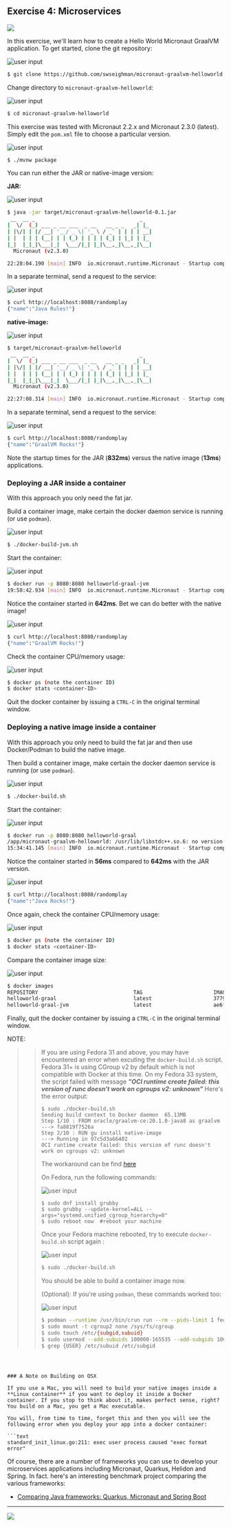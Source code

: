 ## Exercise 4: Microservices

![](../images/micronaut_mini_copy_tm-50.png)


In this exercise, we'll learn how to create a Hello World Micronaut GraalVM application.  To get started, clone the git repository:
![user input](../images/userinput.png)
```bash$ git clone https://github.com/swseighman/micronaut-graalvm-helloworld.git```Change directory to `micronaut-graalvm-helloworld`:![user input](../images/userinput.png)
```bash$ cd micronaut-graalvm-helloworld```
This exercise was tested with Micronaut 2.2.x and Micronaut 2.3.0 (latest).  Simply edit the `pom.xml` file to choose a particular version.
![user input](../images/userinput.png)
```bash$ ./mvnw package```You can run either the JAR or native-image version:**JAR:**![user input](../images/userinput.png)
```bash$ java -jar target/micronaut-graalvm-helloworld-0.1.jar
 __  __ _                                  _
|  \/  (_) ___ _ __ ___  _ __   __ _ _   _| |_
| |\/| | |/ __| '__/ _ \| '_ \ / _` | | | | __|
| |  | | | (__| | | (_) | | | | (_| | |_| | |_
|_|  |_|_|\___|_|  \___/|_| |_|\__,_|\__,_|\__|
  Micronaut (v2.3.0)

22:28:04.190 [main] INFO  io.micronaut.runtime.Micronaut - Startup completed in 832ms. Server Running: http://localhost:8080```In a separate terminal, send a request to the service:![user input](../images/userinput.png)
```bash$ curl http://localhost:8080/randomplay{"name":"Java Rules!"}```**native-image:**![user input](../images/userinput.png)
```bash$ target/micronaut-graalvm-helloworld
 __  __ _                                  _
|  \/  (_) ___ _ __ ___  _ __   __ _ _   _| |_
| |\/| | |/ __| '__/ _ \| '_ \ / _` | | | | __|
| |  | | | (__| | | (_) | | | | (_| | |_| | |_
|_|  |_|_|\___|_|  \___/|_| |_|\__,_|\__,_|\__|
  Micronaut (v2.3.0)

22:27:08.314 [main] INFO  io.micronaut.runtime.Micronaut - Startup completed in 13ms. Server Running: http://localhost:8080```In a separate terminal, send a request to the service:![user input](../images/userinput.png)
```bash$ curl http://localhost:8080/randomplay{"name":"GraalVM Rocks!"}```Note the startup times for the JAR (**832ms**) versus the native image (**13ms**) applications.
### Deploying a JAR inside a containerWith this approach you only need the fat jar.Build a container image, make certain the docker daemon service is running (or use `podman`).![user input](../images/userinput.png)
```bash$ ./docker-build-jvm.sh```Start the container:![user input](../images/userinput.png)
```bash$ docker run -p 8080:8080 helloworld-graal-jvm19:58:42.934 [main] INFO  io.micronaut.runtime.Micronaut - Startup completed in 642ms. Server Running: http://9c1ab24b58df:8080```Notice the container started in **642ms**.  Bet we can do better with the native image!
![user input](../images/userinput.png)
```bash$ curl http://localhost:8080/randomplay{"name":"GraalVM Rocks!"}```
Check the container CPU/memory usage:

![user input](../images/userinput.png)
```bash$ docker ps (note the container ID)
$ docker stats <container-ID>```
Quit the docker container by issuing a `CTRL-C` in the original terminal window.
### Deploying a native image inside a containerWith this approach you only need to build the fat jar and then use Docker/Podman to build the native image.Then build a container image, make certain the docker daemon service is running (or use `podman`).![user input](../images/userinput.png)
```bash$ ./docker-build.sh```Start the container:![user input](../images/userinput.png)
```bash$ docker run -p 8080:8080 helloworld-graal/app/micronaut-graalvm-helloworld: /usr/lib/libstdc++.so.6: no version information available (required by /app/micronaut-graalvm-helloworld)15:34:41.145 [main] INFO  io.micronaut.runtime.Micronaut - Startup completed in 56ms. Server Running: http://aa22eb808a30:8080```Notice the container started in **56ms** compared to **642ms** with the JAR version.![user input](../images/userinput.png)
```bash$ curl http://localhost:8080/randomplay{"name":"Java Rocks!"}```Once again, check the container CPU/memory usage:

![user input](../images/userinput.png)
```bash$ docker ps (note the container ID)
$ docker stats <container-ID>```Compare the container image size:
![user input](../images/userinput.png)
```bash$ docker imagesREPOSITORY                               TAG                       IMAGE ID       CREATED             SIZEhelloworld-graal                         latest                    3779528da123   12 minutes ago      83.1MBhelloworld-graal-jvm                     latest                    ae6f8aea4300   45 minutes ago      300MB```

Finally, quit the docker container by issuing a `CTRL-C` in the original terminal window.

NOTE:
>>
>>If you are using Fedora 31 and above, you may have encountered an error when excuting the `docker-build.sh` script. Fedora 31+ is using CGroup v2 by default which is not compatible with Docker at this time.
>>On my Fedora 33 system, the script failed with message _**"OCI runtime create failed: this version of runc doesn't work on cgroups v2: unknown"**_
Here's the error output:
>>
>>```
>>$ sudo ./docker-build.sh
>>Sending build context to Docker daemon  65.13MB
>>Step 1/10 : FROM oracle/graalvm-ce:20.1.0-java8 as graalvm
>>---> fa8819f7526a
>>Step 2/10 : RUN gu install native-image
>>---> Running in 97c5d3a66402
>>OCI runtime create failed: this version of runc doesn't work on cgroups v2: unknown
>>```
>>
>>The workaround can be find [here](https://www.linuxuprising.com/2019/11/how-to-install-and-use-docker-on-fedora.html)
>>
>> On Fedora, run the following commands:
>>
>>![user input](../images/userinput.png)
>>
>>```
>> $ sudo dnf install grubby
>> $ sudo grubby --update-kernel=ALL --args="systemd.unified_cgroup_hierarchy=0"
>> $ sudo reboot now  #reboot your machine
>>```
>>
>> Once your Fedora machine rebooted, try to execute `docker-build.sh` script again :
>>
>>![user input](../images/userinput.png)
>>
>>```bash
>> $ sudo ./docker-build.sh
>>```
>>
>> You should be able to build a container image now.
>> 
>> (Optional): If you're using `podman`, these commands worked too:
>> 
>> ![user input](../images/userinput.png)
>>
>> ```bash
>> $ podman --runtime /usr/bin/crun run --rm --pids-limit 1 fedora echo it works
>> $ sudo mount -t cgroup2 none /sys/fs/cgroup
>> $ sudo touch /etc/{subgid,subuid}
>> $ sudo usermod --add-subuids 100000-165535 --add-subgids 100000-165535 <your-username>
>> $ grep {USER} /etc/subuid /etc/subgid
>> 
```



### A Note on Building on OSXIf you use a Mac, you will need to build your native images inside a **Linux container** if you want to deploy it inside a Docker container. If you stop to think about it, makes perfect sense, right?  You build on a Mac, you get a Mac executable.You will, from time to time, forget this and then you will see the following error when you deploy your app into a docker container:```textstandard_init_linux.go:211: exec user process caused "exec format error"```

Of course, there are a number of frameworks you can use to develop your microservices applications including Micronaut, Quarkus, Helidon and Spring.  In fact. here's an interesting benchmark project comparing the various frameworks:

* [Comparing Java frameworks: Quarkus, Micronaut and Spring Boot](https://github.com/ivangfr/graalvm-quarkus-micronaut-springboot) 
 

---<a href="../ex05/">    <img src="../images/noun_Next_511450_100.png"/></a>